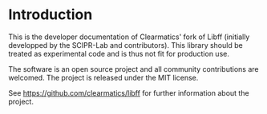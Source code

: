 # Introduction

This is the developer documentation of Clearmatics' fork of Libff (initially developped by the SCIPR-Lab and contributors). This library should be treated as experimental code and is thus not fit for production use.

The software is an open source project and all community contributions are welcomed. The project is released under the MIT license.

See https://github.com/clearmatics/libff for further information about the project.
